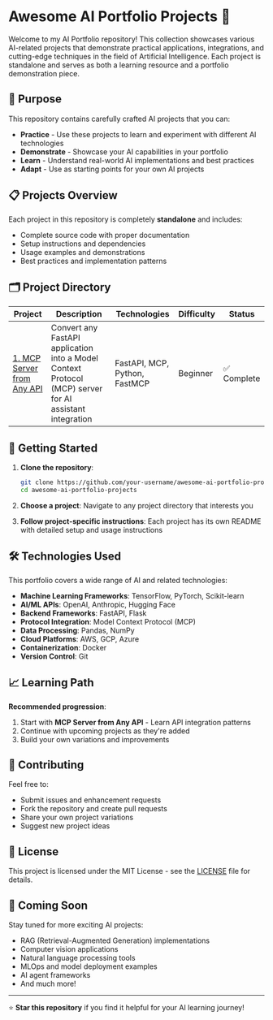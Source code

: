 # Awesome AI Portfolio Projects 🤖

Welcome to my AI Portfolio repository! This collection showcases various AI-related projects that demonstrate practical applications, integrations, and cutting-edge techniques in the field of Artificial Intelligence. Each project is standalone and serves as both a learning resource and a portfolio demonstration piece.

## 🎯 Purpose

This repository contains carefully crafted AI projects that you can:
- **Practice** - Use these projects to learn and experiment with different AI technologies
- **Demonstrate** - Showcase your AI capabilities in your portfolio
- **Learn** - Understand real-world AI implementations and best practices
- **Adapt** - Use as starting points for your own AI projects

## 📋 Projects Overview

Each project in this repository is completely **standalone** and includes:
- Complete source code with proper documentation
- Setup instructions and dependencies
- Usage examples and demonstrations
- Best practices and implementation patterns

## 🗂️ Project Directory

| Project | Description | Technologies | Difficulty | Status |
|---------|-------------|--------------|------------|--------|
| [1. MCP Server from Any API](./1-mcp-server-from-any-api/) | Convert any FastAPI application into a Model Context Protocol (MCP) server for AI assistant integration | FastAPI, MCP, Python, FastMCP | Beginner | ✅ Complete |

## 🚀 Getting Started

1. **Clone the repository**:
   ```bash
   git clone https://github.com/your-username/awesome-ai-portfolio-projects.git
   cd awesome-ai-portfolio-projects
   ```

2. **Choose a project**: Navigate to any project directory that interests you

3. **Follow project-specific instructions**: Each project has its own README with detailed setup and usage instructions

## 🛠️ Technologies Used

This portfolio covers a wide range of AI and related technologies:
- **Machine Learning Frameworks**: TensorFlow, PyTorch, Scikit-learn
- **AI/ML APIs**: OpenAI, Anthropic, Hugging Face
- **Backend Frameworks**: FastAPI, Flask
- **Protocol Integration**: Model Context Protocol (MCP)
- **Data Processing**: Pandas, NumPy
- **Cloud Platforms**: AWS, GCP, Azure
- **Containerization**: Docker
- **Version Control**: Git

## 📈 Learning Path

**Recommended progression**:
1. Start with **MCP Server from Any API** - Learn API integration patterns
2. Continue with upcoming projects as they're added
3. Build your own variations and improvements

## 🤝 Contributing

Feel free to:
- Submit issues and enhancement requests
- Fork the repository and create pull requests
- Share your own project variations
- Suggest new project ideas

## 📄 License

This project is licensed under the MIT License - see the [LICENSE](LICENSE) file for details.

## 🔮 Coming Soon

Stay tuned for more exciting AI projects:
- RAG (Retrieval-Augmented Generation) implementations
- Computer vision applications
- Natural language processing tools
- MLOps and model deployment examples
- AI agent frameworks
- And much more!

---

⭐ **Star this repository** if you find it helpful for your AI learning journey!
